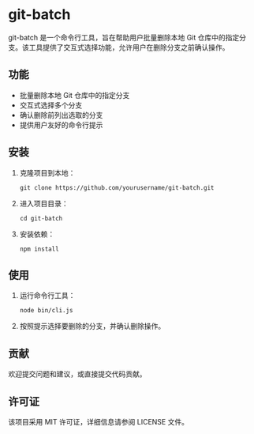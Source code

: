 # git-batch

git-batch 是一个命令行工具，旨在帮助用户批量删除本地 Git 仓库中的指定分支。该工具提供了交互式选择功能，允许用户在删除分支之前确认操作。

## 功能

- 批量删除本地 Git 仓库中的指定分支
- 交互式选择多个分支
- 确认删除前列出选取的分支
- 提供用户友好的命令行提示

## 安装

1. 克隆项目到本地：
   ```
   git clone https://github.com/yourusername/git-batch.git
   ```

2. 进入项目目录：
   ```
   cd git-batch
   ```

3. 安装依赖：
   ```
   npm install
   ```

## 使用

1. 运行命令行工具：
   ```
   node bin/cli.js
   ```

2. 按照提示选择要删除的分支，并确认删除操作。

## 贡献

欢迎提交问题和建议，或直接提交代码贡献。

## 许可证

该项目采用 MIT 许可证，详细信息请参阅 LICENSE 文件。